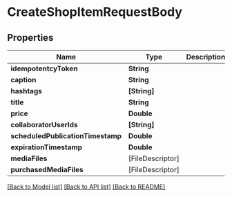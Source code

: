 # CreateShopItemRequestBody

## Properties
Name | Type | Description | Notes
------------ | ------------- | ------------- | -------------
**idempotentcyToken** | **String** |  | 
**caption** | **String** |  | 
**hashtags** | **[String]** |  | 
**title** | **String** |  | 
**price** | **Double** |  | 
**collaboratorUserIds** | **[String]** |  | 
**scheduledPublicationTimestamp** | **Double** |  | [optional] 
**expirationTimestamp** | **Double** |  | [optional] 
**mediaFiles** | [FileDescriptor] |  | 
**purchasedMediaFiles** | [FileDescriptor] |  | 

[[Back to Model list]](../README.md#documentation-for-models) [[Back to API list]](../README.md#documentation-for-api-endpoints) [[Back to README]](../README.md)



